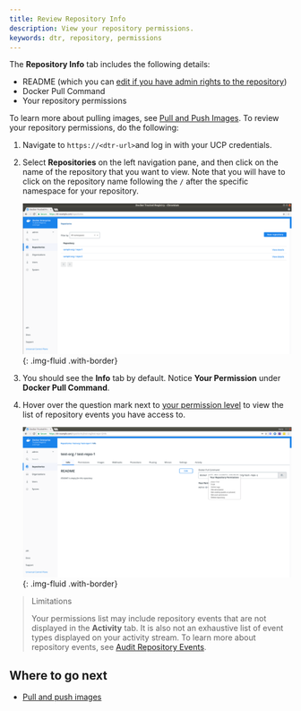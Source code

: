 ```yaml
---
title: Review Repository Info
description: View your repository permissions.
keywords: dtr, repository, permissions
---
```


The **Repository Info** tab includes the following details:
   *  README (which you can [edit if you have admin rights to the repository](../../admin/manage-users/permission-levels/#team-permission-levels))
   *  Docker Pull Command
   *  Your repository permissions

To learn more about pulling images, see [Pull and Push Images](pull-and-push-images.md). To review your repository permissions, do the following:

1.  Navigate to `https://<dtr-url>`and log in with your UCP credentials.

2. Select **Repositories** on the left navigation pane, and then click on the name of the repository that you want to view. Note that you will have to click on the repository name following the `/` after the specific namespace for your repository.

    ![](../../images/tag-pruning-0.png){: .img-fluid .with-border}

3. You should see the **Info** tab by default. Notice **Your Permission** under **Docker Pull Command**.

4. Hover over the question mark next to [your permission level](../../admin/manage-users/permission-levels/) to view the list of repository events you have access to.
	
    ![](../../images/manage-repo-events-2.png){: .img-fluid .with-border}

> Limitations
>
> Your permissions list may include repository events that are not displayed in the **Activity** tab. It is also not an exhaustive list of event types displayed on your activity stream. To learn more about repository events, see [Audit Repository Events](../audit-repository-events).

## Where to go next

- [Pull and push images](pull-and-push-images.md)
